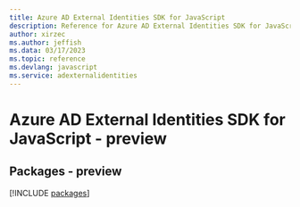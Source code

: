 ```yaml
---
title: Azure AD External Identities SDK for JavaScript
description: Reference for Azure AD External Identities SDK for JavaScript
author: xirzec
ms.author: jeffish
ms.data: 03/17/2023
ms.topic: reference
ms.devlang: javascript
ms.service: adexternalidentities
---
```

# Azure AD External Identities SDK for JavaScript - preview
## Packages - preview
[!INCLUDE [packages](ad-external-identities-index.md)]